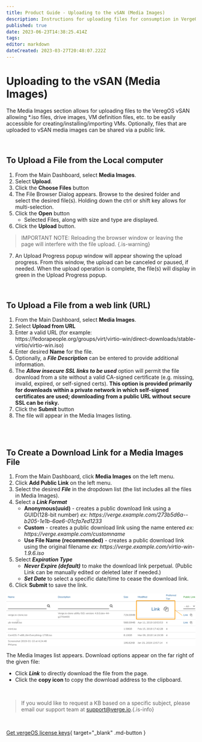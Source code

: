 ```yaml
---
title: Product Guide - Uploading to the vSAN (Media Images)
description: Instructions for uploading files for consumption in VergeOS
published: true
date: 2023-06-23T14:38:25.414Z
tags: 
editor: markdown
dateCreated: 2023-03-27T20:48:07.222Z
---
```


# Uploading to the vSAN (Media Images)

The Media Images section allows for uploading files to the VeregOS vSAN allowing \*.iso files, drive images, VM definition files, etc. to be easily accessible for creating/installing/importing VMs. Optionally, files that are uploaded to vSAN media images can be shared via a public link.

<br>

## To Upload a File from the Local computer

1.  From the Main Dashboard, select **Media Images**.
2.  Select **Upload**.
3.  Click the **Choose Files** button
4.  The File Browser Dialog appears. Browse to the desired folder and select the desired file(s). Holding down the ctrl or shift key allows for multi-selection.
5.  Click the **Open** button
    -   Selected Files, along with size and type are displayed.
6.  Click the **Upload** button.

> IMPORTANT NOTE: Reloading the browser window or leaving the page will interfere with the file upload. {.is-warning}

7.  An Upload Progress popup window will appear showing the upload progress. From this window, the upload can be canceled or paused, if needed. When the upload operation is complete, the file(s) will display in green in the Upload Progress popup.

<br>

## To Upload a File from a web link (URL)

1.  From the Main Dashboard, select **Media Images**.
2.  Select **Upload from URL**
3.  Enter a valid URL (for example: https:/[]()/fedorapeople.org/groups/virt/virtio-win/direct-downloads/stable-virtio/virtio-win.iso)
4.  Enter desired **Name** for the file.
5.  Optionally, a ***File Description*** can be entered to provide additional information.
6.  The ***Allow insecure SSL links to be used*** option will permit the file download from a site without a valid CA-signed certificate (e.g. missing, invalid, expired, or self-signed certs). **This option is provided primarily for downloads within a private network in which self-signed certificates are used; downloading from a public URL without secure SSL can be risky.**
7.  Click the **Submit** button
8.  The file will appear in the Media Images listing.

<br>
<br>


## To Create a Download Link for a Media Images File

1.  From the Main Dashboard, click **Media Images** on the left menu.
2.  Click **Add Public Link** on the left menu.
3.  Select the desired ***File*** in the dropdown list (the list includes all the files in Media Images).
4.  Select a ***Link Format***
    -   **Anonymous(uuid)** - creates a public download link using a GUID(128-bit number) *ex: https:/[]()/verge.example.com/273b5d6a--b205-1e1b-6ae6-01cfa7ed1233*
    -   **Custom** - creates a public download link using the name entered *ex: https:/[]()/verge.example.com/customname*
    -   **Use File Name (recommended)** - creates a public download link using the original filename *ex: https:/[]()/verge.example.com/virtio-win-1.9.6.iso*
5.  Select ***Expiration Type***
    -   ***Never Expire (default)*** to make the download link perpetual. (Public Link can be manually edited or deleted later if needed.)
    -   ***Set Date*** to select a specific date/time to cease the download link.
6.  Click **Submit** to save the link.



![](/public/userguide-sshots/mediaimages-link-copy.png)

The Media Images list appears. Download options appear on the far right of the given file:
   -   Click ***Link*** to directly download the file from the page.
   -   Click the **copy icon** to copy the download address to the clipboard.

<br>   

   > If you would like to request a KB based on a specific subject, please email our support team at <a href="mailto:support@verge.io?subject=KB Request" target="_blank" rel="noopener noreferrer">support@verge.io.</a>{.is-info}



<br>

[Get vergeOS license keys](https://www.verge.io/test-drive){ target="_blank" .md-button }